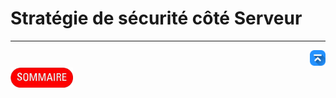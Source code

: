 # Stratégie de sécurité côté Serveur

---
<!-- Bouton 'Retour vers le Sommaire' et Bouton 'Retour vers haut' du document -->
<div align="right">
    <a href="#stratégie-de-sécurité-côté-serveur">
        <img src="../../img/image-docs/icon-vers-le-haut.png" alt="Retour vers le haut" style="width: 25px;" />
    </a>
</div>
<div align="left">
    <a href="/README.md">
        <img src="../../img/image-docs/summary.png" alt="Retour vers le haut" style="width: 100px;" />
    </a>
</div>